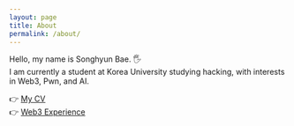 ```yaml
---
layout: page
title: About
permalink: /about/
---
```


Hello, my name is Songhyun Bae. 🖐️ <br>
I am currently a student at Korea University studying hacking, with interests in Web3, Pwn, and AI.


👉 [My CV](https://bshyuunn.github.io/Songhyun-Bae.pdf) <br>
👉 [Web3 Experience](https://github.com/bshyuunn/bshyuunn-web3-portfolio)
